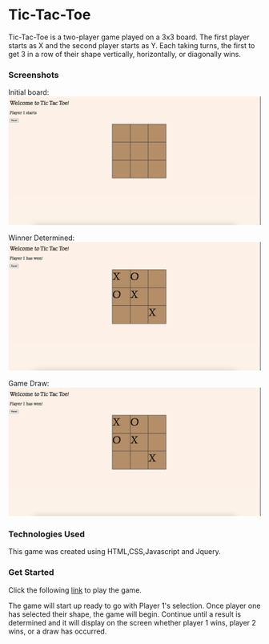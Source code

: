 # Tic-Tac-Toe

Tic-Tac-Toe is a two-player game played on a 3x3 board. The first player starts as X and the second player starts as Y. Each taking turns, the first to get 3 in a row of their shape vertically, horizontally, or diagonally wins.

### Screenshots

Initial board:
![](/pictures/begin.png)

Winner Determined:
![](/pictures/winscreen.png)

Game Draw:
![](/pictures/draw.png)


### Technologies Used

This game was created using HTML,CSS,Javascript and Jquery.

### Get Started

Click the following [link](https://sraj1820.github.io/Tic-Tac-Toe) to play the game.


The game will start up ready to go with Player 1's selection. Once player one has selected their shape, the game will begin. Continue until a result is determined and it will display on the screen whether player 1 wins, player 2 wins, or a draw has occurred.

